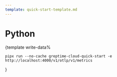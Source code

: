```yaml
---
template: quick-start-template.md
---
```


# Python

<docs-template>

{template write-data%

<!--@include: ../../db-cloud-shared/quick-start/python.md-->

```shell
pipx run --no-cache greptime-cloud-quick-start -e http://localhost:4000/v1/otlp/v1/metrics
```

}

</docs-template>
